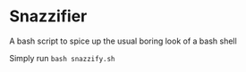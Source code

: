 # Snazzifier

A bash script to spice up the usual boring look of a bash shell

Simply run `bash snazzify.sh`